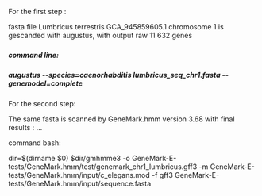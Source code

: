 

For the first step :

fasta file  Lumbricus terrestris GCA_945859605.1  chromosome 1  is gescanded with augustus, with output raw 11 632 genes


###
##### command line:
##### augustus --species=caenorhabditis lumbricus_seq_chr1.fasta --genemodel=complete

For the second step:

The same fasta is scanned by GeneMark.hmm version 3.68  with final results  : ...

command bash:

dir=$(dirname $0)
$dir/gmhmme3  -o GeneMark-E-tests/GeneMark.hmm/test/genemark_chr1_lumbricus.gff3  -m GeneMark-E-tests/GeneMark.hmm/input/c_elegans.mod  -f gff3  GeneMark-E-tests/GeneMark.hmm/input/sequence.fasta
